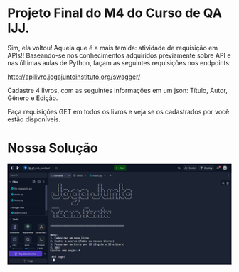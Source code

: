 # Projeto Final do M4 do Curso de QA IJJ.

Sim, ela voltou! Aquela que é a mais temida: atividade de requisição em APIs!!
Baseando-se nos conhecimentos adquiridos previamente sobre API e nas últimas aulas de  Python, façam as seguintes requisições nos endpoints:

http://apilivro.jogajuntoinstituto.org/swagger/

Cadastre 4 livros, com as seguintes informações em um json: 
Título, Autor, Gênero e Edição.

Faça requisições GET em todos os livros e veja se os cadastrados por você estão disponíveis.

# Nossa Solução

<img style="margin: 0px" src="https://raw.githubusercontent.com/jpqateste/desafio_m4_ijj/main/Screen_replit.jpg" alt="Tel Ripleit" title="Ripleit" />



